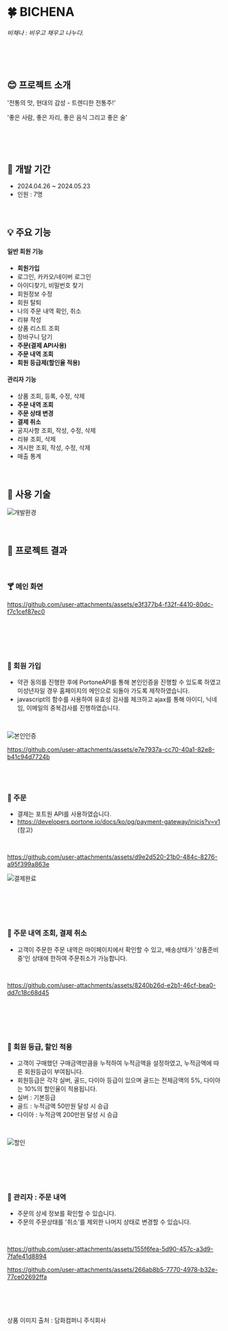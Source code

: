 # :four_leaf_clover:  BICHENA
###### 비채나 : 비우고 채우고 나누다.
<br><br>
## :blush: 프로젝트 소개 

'전통의 맛, 현대의 감성 - 트렌디한 전통주!'

'좋은 사람, 좋은 자리, 좋은 음식 그리고 좋은 술'
 
<br><br><br>

## :date: 개발 기간
- 2024.04.26 ~ 2024.05.23
- 인원 : 7명
<br><br><br>

## :bulb: 주요 기능
#### 일반 회원 기능
- __회원가입__
- 로그인, 카카오/네이버 로그인
- 아이디찾기, 비밀번호 찾기
- 회원정보 수정
- 회원 탈퇴
- 나의 주문 내역 확인, 취소
- 리뷰 작성
- 상품 리스트 조회
- 장바구니 담기
- __주문(결제 API사용)__
- __주문 내역 조회__
- __회원 등급제(할인율 적용)__
#### 관리자 기능
- 상품 조회, 등록, 수정, 삭제
- __주문 내역 조회__
- __주문 상태 변경__
- __결제 취소__
- 공지사항 조회, 작성, 수정, 삭제
- 리뷰 조회, 삭제
- 게시판 조회, 작성, 수정, 삭제
- 매출 통계
<br><br><br>

## :wrench: 사용 기술
![개발환경](https://github.com/user-attachments/assets/72813eb3-3d25-46b0-93e8-1dc7b9a38116)
<br><br><br>
## :movie_camera: 프로젝트 결과
<br>


### :cocktail: 메인 화면

https://github.com/user-attachments/assets/e3f377b4-f32f-4410-80dc-f7c1cef87ec0

<br><br><br><br>
### :raising_hand: 회원 가입

- 약관 동의를 진행한 후에 PortoneAPI를 통해 본인인증을 진행할 수 있도록 하였고 미성년자일 경우 홈페이지의 메인으로 되돌아 가도록 제작하였습니다.
- javascript의 함수를 사용하여 유효성 검사를 체크하고 ajax를 통해 아이디, 닉네임, 이메일의 중복검사를 진행하였습니다.
<br>

![본인인증](https://github.com/user-attachments/assets/922df960-f930-4a38-8b30-0d2ddc6c5c55)

https://github.com/user-attachments/assets/e7e7937a-cc70-40a1-82e8-b41c94d7724b
<br><br><br><br>
### :money_with_wings: 주문

- 결제는 포트원 API를 사용하였습니다.
- https://developers.portone.io/docs/ko/pg/payment-gateway/inicis?v=v1 (참고)
<br>

https://github.com/user-attachments/assets/d9e2d520-21b0-484c-8276-a95f399a863e

![결제완료](https://github.com/user-attachments/assets/b45e629b-ee78-43fa-9694-38256dabf65d)

<br><br><br><br>
### :page_with_curl: 주문 내역 조회, 결제 취소

- 고객이 주문한 주문 내역은 마이페이지에서 확인할 수 있고, 배송상태가 '상품준비중'인 상태에 한하여 주문취소가 가능합니다.
<br>

https://github.com/user-attachments/assets/8240b26d-e2b1-46cf-bea0-dd7c18c68d45

<br><br><br><br>
### :page_with_curl: 회원 등급, 할인 적용

- 고객이 구매했던 구매금액만큼을 누적하여 누적금액을 설정하였고, 누적금액에 따른 회원등급이 부여됩니다.
- 회원등급은 각각 실버, 골드, 다이아 등급이 있으며 골드는 전체금액의 5%, 다이아는 10%의 할인율이 적용됩니다.
- 실버 : 기본등급
- 골드 : 누적금액 50만원 달성 시 승급
- 다이아 : 누적금액 200만원 달성 시 승급
<br>

![할인](https://github.com/user-attachments/assets/10a4f4ef-8765-4b88-a647-1b71120f8ade)

<br><br><br><br>
### :cookie: 관리자 : 주문 내역

- 주문의 상세 정보를 확인할 수 있습니다.
- 주문의 주문상태를 '취소'를 제외한 나머지 상태로 변경할 수 있습니다.
<br>

https://github.com/user-attachments/assets/155f6fea-5d90-457c-a3d9-7fafe41d8894

https://github.com/user-attachments/assets/266ab8b5-7770-4978-b32e-77ce02692ffa

<br><br><br><br>
상품 이미지 출처 : 담화컴퍼니 주식회사
